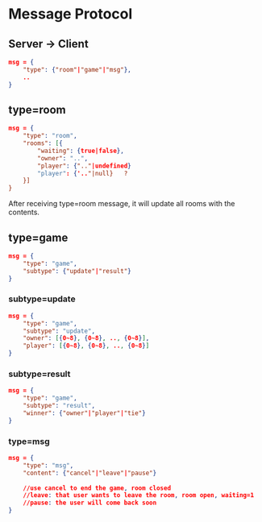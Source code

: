 # Message Protocol

## Server -> Client
```json
msg = {
    "type": {"room"|"game"|"msg"},
    ..
}
```

## type=room
```json
msg = {
    "type": "room",
    "rooms": [{
    	"waiting": {true|false},
    	"owner": "..",
    	"player": {".."|undefined}
    	"player": {'.."|null}   ?
    }]
}
```

After receiving type=room message, it will update all rooms with the contents.

## type=game
```json
msg = {
    "type": "game",
    "subtype": {"update"|"result"}
}
```

### subtype=update
```json
msg = {
    "type": "game",
    "subtype": "update",
    "owner": [{0~8}, {0~8}, .., {0~8}],
    "player": [{0~8}, {0~8}, .., {0~8}]
}
```

### subtype=result
```json
msg = {
    "type": "game",
    "subtype": "result",
    "winner": {"owner"|"player"|"tie"}
}
```

### type=msg
```json
msg = {
    "type": "msg",
    "content": {"cancel"|"leave"|"pause"}
    
    //use cancel to end the game, room closed
    //leave: that user wants to leave the room, room open, waiting=1
    //pause: the user will come back soon
}
```
